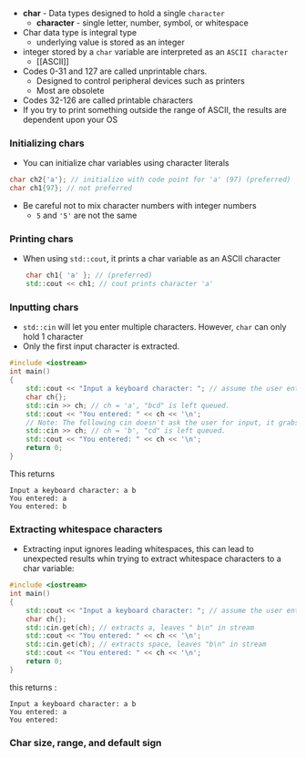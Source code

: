 - **char** - Data types designed to hold a single `character`
	- **character** - single letter, number, symbol, or whitespace
- Char data type is integral type
	- underlying value is stored as an integer
- integer stored by a `char` variable are interpreted as an `ASCII character`
	- [[ASCII]]
- Codes 0-31 and 127 are called unprintable chars. 
	- Designed to control peripheral devices such as printers
	- Most are obsolete
- Codes 32-126 are called printable characters
- If you try to print something outside the range of ASCII, the results are dependent upon your OS
### Initializing chars
- You can initialize char variables using character literals
``` cpp
char ch2{'a'}; // initialize with code point for 'a' (97) (preferred)
char ch1{97}; // not preferred
```

- Be careful not to mix character numbers with integer numbers
	- `5` and `'5'` are not the same
### Printing chars
- When using `std::cout`, it prints a char variable as an ASCII character
``` cpp
    char ch1{ 'a' }; // (preferred)
    std::cout << ch1; // cout prints character 'a'
```

### Inputting chars
- `std::cin` will let you enter multiple characters. However, `char` can only hold 1 character
- Only the first input character is extracted. 
```cpp
#include <iostream>
int main()
{
    std::cout << "Input a keyboard character: "; // assume the user enters "abcd" (without quotes)
    char ch{};
    std::cin >> ch; // ch = 'a', "bcd" is left queued.
    std::cout << "You entered: " << ch << '\n';
    // Note: The following cin doesn't ask the user for input, it grabs queued input!
    std::cin >> ch; // ch = 'b', "cd" is left queued.
    std::cout << "You entered: " << ch << '\n';
    return 0;
}
```
This returns
```
Input a keyboard character: a b
You entered: a
You entered: b
```

### Extracting whitespace characters
- Extracting input ignores leading whitespaces, this can lead to unexpected results whin trying to extract whitespace characters to a char variable:
```cpp
#include <iostream>
int main()
{
    std::cout << "Input a keyboard character: "; // assume the user enters "a b" (without quotes)
    char ch{};
    std::cin.get(ch); // extracts a, leaves " b\n" in stream
    std::cout << "You entered: " << ch << '\n';
    std::cin.get(ch); // extracts space, leaves "b\n" in stream
    std::cout << "You entered: " << ch << '\n';
    return 0;
}
```
this returns :
```
Input a keyboard character: a b
You entered: a
You entered:  
```
### Char size, range, and default sign
 
